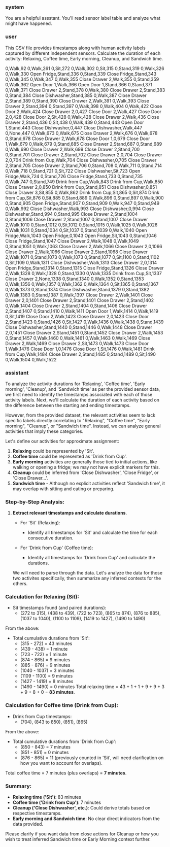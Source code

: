 ### system
You are a helpful assstant. You'll read sensor label table and analyze what might have happened.
### user

This CSV file provides timestamps along with human activity labels captured by different independent sensors.
Calculate the duration of each activity: Relaxing, Coffee time, Early morning, Cleanup, and Sandwich time.
    
0,Walk,92
0,Walk,261
0,Sit,272
0,Walk,302
0,Sit,315
0,Stand,319
0,Walk,326
0,Walk,330
Open Fridge,Stand,336
0,Stand,339
Close Fridge,Stand,343
0,Walk,345
0,Walk,347
0,Walk,355
Close Drawer 2,Walk,355
0,Stand,359
0,Walk,362
Open Door 1,Walk,366
Open Door 1,Stand,366
0,Stand,371
0,Walk,371
Close Drawer 2,Stand,378
0,Walk,380
Close Drawer 2,Stand,383
0,Stand,384
Close Dishwasher,Stand,385
0,Walk,387
Close Drawer 2,Stand,389
0,Stand,390
Close Drawer 2,Walk,391
0,Walk,393
Close Drawer 2,Stand,394
0,Stand,397
0,Walk,398
0,Walk,404
0,Walk,422
Close Door 2,Walk,424
Close Drawer 2,0,427
Close Door 2,Walk,427
Close Door 2,0,428
Close Door 2,Sit,428
0,Walk,428
Close Drawer 2,Walk,436
Close Drawer 2,Stand,436
0,Sit,438
0,Walk,439
0,Stand,443
Open Door 1,Stand,443
Close Dishwasher,0,447
Close Dishwasher,Walk,447
0,None,447
0,Walk,673
0,Walk,675
Close Drawer 2,Walk,676
0,Walk,678
0,Stand,678
Close Drawer 2,Walk,678
Close Door 1,0,679
Close Door 1,Walk,679
0,Walk,679
0,Stand,685
Close Drawer 2,Stand,687
0,Stand,689
0,Walk,690
Close Drawer 2,Walk,699
Close Drawer 2,Stand,700
0,Stand,701
Close Drawer 2,Stand,702
Close Drawer 2,0,704
Close Drawer 2,0,704
Drink from Cup,Walk,704
Close Dishwasher,0,705
Close Drawer 2,Stand,705
Close Drawer 2,Stand,706
0,Stand,708
0,Walk,711
0,Stand,714
0,Walk,718
0,Stand,721
0,Sit,722
Close Dishwasher,Sit,723
Open Fridge,Walk,724
0,Stand,726
Close Fridge,Stand,733
0,Stand,735
0,Walk,747
0,Stand,749
Drink from Cup,Walk,843
Drink from Cup,Walk,850
Close Drawer 2,0,850
Drink from Cup,Stand,851
Close Dishwasher,0,851
Close Drawer 3,Sit,855
0,Walk,862
Drink from Cup,Sit,865
0,Sit,874
Drink from Cup,Sit,876
0,Sit,885
0,Stand,889
0,Walk,896
0,Stand,897
0,Walk,900
0,Stand,905
Open Fridge,Stand,907
0,Stand,909
0,Walk,947
0,Stand,949
0,Walk,992
Close Dishwasher,Walk,993
Close Dishwasher,0,994
Close Dishwasher,Stand,994
0,Stand,995
Close Drawer 2,Stand,1004
0,Stand,1006
Close Drawer 2,Stand,1007
0,Stand,1007
Close Drawer 2,Walk,1010
0,Stand,1012
0,Sit,1012
0,Stand,1015
0,Walk,1025
0,Walk,1026
0,Walk,1031
0,Stand,1034
0,Sit,1037
0,Stand,1039
0,Walk,1040
Open Fridge,Walk,1043
Open Fridge,0,1043
Open Fridge,Sit,1043
0,Stand,1046
Close Fridge,Stand,1047
Close Drawer 2,Walk,1048
0,Walk,1049
0,Stand,1051
0,Walk,1063
Close Drawer 2,Walk,1066
Close Drawer 2,0,1066
Close Drawer 2,Walk,1066
Close Drawer 2,Stand,1068
Close Drawer 2,Walk,1071
0,Stand,1073
0,Walk,1073
0,Stand,1077
0,Sit,1100
0,Stand,1102
0,Sit,1109
0,Walk,1311
Close Dishwasher,Walk,1313
Close Drawer 2,0,1314
Open Fridge,Stand,1314
0,Stand,1315
Close Fridge,Stand,1326
Close Drawer 2,Walk,1328
0,Walk,1328
0,Stand,1330
0,Walk,1335
Drink from Cup,Sit,1337
Close Drawer 2,None,1338
0,Stand,1340
0,Walk,1352
0,Stand,1353
0,Walk,1356
0,Walk,1357
0,Walk,1362
0,Walk,1364
0,Sit,1365
0,Stand,1367
0,Walk,1373
0,Stand,1374
Close Dishwasher,Stand,1379
0,Stand,1382
0,Walk,1383
0,Stand,1387
0,Walk,1397
Close Drawer 2,Walk,1401
Close Drawer 2,0,1401
Close Drawer 2,Stand,1401
Close Drawer 2,Stand,1402
0,Walk,1404
Close Drawer 2,Stand,1404
0,Stand,1406
Close Drawer 2,Stand,1407
0,Stand,1410
0,Walk,1411
Open Door 1,Walk,1414
0,Walk,1419
0,Sit,1419
Close Door 2,Walk,1423
Close Drawer 2,0,1423
Close Door 2,Stand,1423
0,Stand,1426
0,Sit,1427
0,Walk,1436
0,Walk,1438
0,Stand,1439
Close Dishwasher,Stand,1440
0,Stand,1446
0,Walk,1448
Close Drawer 2,0,1451
Close Drawer 2,Stand,1451
0,Stand,1452
Close Drawer 2,Walk,1453
0,Stand,1457
0,Walk,1460
0,Walk,1461
0,Walk,1463
0,Walk,1469
Close Drawer 2,Walk,1469
Close Drawer 2,Sit,1473
0,Walk,1473
Close Door 1,Walk,1476
Close Door 1,0,1476
Close Door 1,Sit,1476
0,Walk,1481
Drink from Cup,Walk,1484
Close Drawer 2,Stand,1485
0,Stand,1489
0,Sit,1490
0,Walk,1504
0,Walk,1522

### assistant
To analyze the activity durations for 'Relaxing', 'Coffee time', 'Early morning', 'Cleanup', and 'Sandwich time' as per the provided sensor data, we first need to identify the timestamps associated with each of those activity labels. Next, we'll calculate the duration of each activity based on the difference between the starting and ending timestamps.

However, from the provided dataset, the relevant activities seem to lack specific labels directly correlating to "Relaxing", "Coffee time", "Early morning", "Cleanup", or "Sandwich time". Instead, we can analyze general activities that imply these categories. 

Let's define our activities for approximate assignment:
1. **Relaxing** could be represented by 'Sit'.
2. **Coffee time** could be represented as 'Drink from Cup'.
3. **Early morning** activities are generally those tied to initial actions, like walking or opening a fridge; we may not have explicit markers for this.
4. **Cleanup** could be inferred from 'Close Dishwasher', 'Close Fridge', or 'Close Drawer...'.
5. **Sandwich time** - Although no explicit activities reflect 'Sandwich time', it may overlap with sitting and eating or preparing.

### Step-by-Step Analysis:

1. **Extract relevant timestamps and calculate durations**.
    - For 'Sit' (Relaxing):
      - Identify all timestamps for 'Sit' and calculate the time for each consecutive duration.
    
    - For 'Drink from Cup' (Coffee time):
      - Identify all timestamps for 'Drink from Cup' and calculate the durations.

    We will need to parse through the data. Let's analyze the data for those two activites specifically, then summarize any inferred contexts for the others.

### Calculation for Relaxing (Sit):
- Sit timestamps found (and paired durations):
  - (272 to 315), (438 to 439), (722 to 723), (865 to 874), (876 to 885), (1037 to 1040), (1100 to 1109), (1419 to 1427), (1490 to 1490)

From the above:
- Total cumulative durations from 'Sit':
  - (315 - 272) = 43 minutes
  - (439 - 438) = 1 minute
  - (723 - 722) = 1 minute
  - (874 - 865) = 9 minutes
  - (885 - 876) = 9 minutes
  - (1040 - 1037) = 3 minutes
  - (1109 - 1100) = 9 minutes
  - (1427 - 1419) = 8 minutes
  - (1490 - 1490) = 0 minutes
Total relaxing time = 43 + 1 + 1 + 9 + 9 + 3 + 9 + 8 + 0 = **83 minutes**.

### Calculation for Coffee time (Drink from Cup):
- Drink from Cup timestamps:
  - (704), (843 to 850), (851), (865)
 
From the above:
- Total cumulative durations from 'Drink from Cup':
  - (850 - 843) = 7 minutes
  - (851 - 851) = 0 minutes
  - (876 - 865) = 11 (previously counted in 'Sit', will need clarification on how you want to account for overlaps).

Total coffee time = 7 minutes (plus overlaps) = **7 minutes**.

### Summary:
- **Relaxing time ('Sit')**: 83 minutes
- **Coffee time ('Drink from Cup')**: 7 minutes
- **Cleanup ('Close Dishwasher', etc.)**: Could derive totals based on respective timestamps.
- **Early morning and Sandwich time**: No clear direct indicators from the data provided.

Please clarify if you want data from close actions for Cleanup or how you wish to treat inferred Sandwich time or Early Morning context further.
